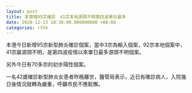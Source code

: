 ```yaml
---
layout: post
title: 本港增95宗確診　41宗本地源頭不明第四波單日最多
date: 2020-12-13 18:30:08.000000000 +08:00
categories: rthk
---
```


本港今日新增95宗新型肺炎確診個案，當中3宗為輸入個案，92宗本地個案中，41宗屬源頭不明，是第四波疫情以來單日最多源頭不明個案。

另外今日有70多宗的初步陽性個案。

一名42歲確診新型肺炎女患者昨晚離世，醫管局表示，近日有確診病人，入院幾日後情況就轉為嚴重，呼籲市民不應鬆懈。
